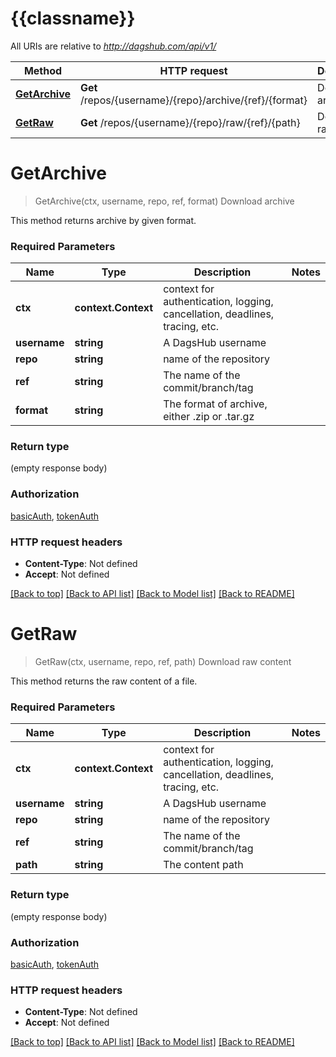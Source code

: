 # {{classname}}

All URIs are relative to *http://dagshub.com/api/v1/*

Method | HTTP request | Description
------------- | ------------- | -------------
[**GetArchive**](ContentApi.md#GetArchive) | **Get** /repos/{username}/{repo}/archive/{ref}/{format} | Download archive
[**GetRaw**](ContentApi.md#GetRaw) | **Get** /repos/{username}/{repo}/raw/{ref}/{path} | Download raw content

# **GetArchive**
> GetArchive(ctx, username, repo, ref, format)
Download archive

This method returns archive by given format.

### Required Parameters

Name | Type | Description  | Notes
------------- | ------------- | ------------- | -------------
 **ctx** | **context.Context** | context for authentication, logging, cancellation, deadlines, tracing, etc.
  **username** | **string**| A DagsHub username | 
  **repo** | **string**| name of the repository | 
  **ref** | **string**| The name of the commit/branch/tag | 
  **format** | **string**| The format of archive, either .zip or .tar.gz | 

### Return type

 (empty response body)

### Authorization

[basicAuth](../README.md#basicAuth), [tokenAuth](../README.md#tokenAuth)

### HTTP request headers

 - **Content-Type**: Not defined
 - **Accept**: Not defined

[[Back to top]](#) [[Back to API list]](../README.md#documentation-for-api-endpoints) [[Back to Model list]](../README.md#documentation-for-models) [[Back to README]](../README.md)

# **GetRaw**
> GetRaw(ctx, username, repo, ref, path)
Download raw content

This method returns the raw content of a file.

### Required Parameters

Name | Type | Description  | Notes
------------- | ------------- | ------------- | -------------
 **ctx** | **context.Context** | context for authentication, logging, cancellation, deadlines, tracing, etc.
  **username** | **string**| A DagsHub username | 
  **repo** | **string**| name of the repository | 
  **ref** | **string**| The name of the commit/branch/tag | 
  **path** | **string**| The content path | 

### Return type

 (empty response body)

### Authorization

[basicAuth](../README.md#basicAuth), [tokenAuth](../README.md#tokenAuth)

### HTTP request headers

 - **Content-Type**: Not defined
 - **Accept**: Not defined

[[Back to top]](#) [[Back to API list]](../README.md#documentation-for-api-endpoints) [[Back to Model list]](../README.md#documentation-for-models) [[Back to README]](../README.md)

